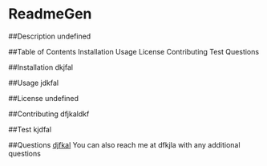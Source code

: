 # ReadmeGen

  ##Description 
  undefined

  ##Table of Contents
  Installation
  Usage
  License
  Contributing
  Test
  Questions

  ##Installation
  dkjfal

  ##Usage
  jdkfal


  ##License
  undefined

  ##Contributing
  dfjkaldkf

  ##Test
  kjdfal

  ##Questions
  [djfkal](https://github.com/djfkal)
  You can also reach me at dfkjla with any additional questions
  